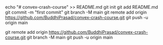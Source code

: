 echo "# convex-crash-course" >> README.md
git init
git add README.md
git commit -m "first commit"
git branch -M main
git remote add origin https://github.com/BuddhiPrasad/convex-crash-course.git
git push -u origin main

git remote add origin https://github.com/BuddhiPrasad/convex-crash-course.git
git branch -M main
git push -u origin main


